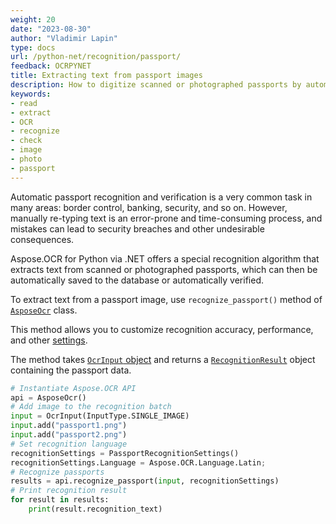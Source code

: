 ```yaml
---
weight: 20
date: "2023-08-30"
author: "Vladimir Lapin"
type: docs
url: /python-net/recognition/passport/
feedback: OCRPYNET
title: Extracting text from passport images
description: How to digitize scanned or photographed passports by automatically extracting text from them.
keywords:
- read
- extract
- OCR
- recognize
- check
- image
- photo
- passport
---
```


Automatic passport recognition and verification is a very common task in many areas: border control, banking, security, and so on. However, manually re-typing text is an error-prone and time-consuming process, and mistakes can lead to security breaches and other undesirable consequences.

Aspose.OCR for Python via .NET offers a special recognition algorithm that extracts text from scanned or photographed passports, which can then be automatically saved to the database or automatically verified.

To extract text from a passport image, use `recognize_passport()` method of [`AsposeOcr`](https://reference.aspose.com/ocr/python-net/aspose.ocr/asposeocr/) class.

This method allows you to customize recognition accuracy, performance, and other [settings](/ocr/python-net/recognition-settings-passport/).

The method takes [`OcrInput` object](/ocr/python-net/ocrinput/) and returns a [`RecognitionResult`](https://reference.aspose.com/ocr/python-net/aspose.ocr/recognitionresult/) object containing the passport data.

```python
# Instantiate Aspose.OCR API
api = AsposeOcr()
# Add image to the recognition batch
input = OcrInput(InputType.SINGLE_IMAGE)
input.add("passport1.png")
input.add("passport2.png")
# Set recognition language
recognitionSettings = PassportRecognitionSettings()
recognitionSettings.Language = Aspose.OCR.Language.Latin;
# Recognize passports
results = api.recognize_passport(input, recognitionSettings)
# Print recognition result
for result in results:
    print(result.recognition_text)
```
